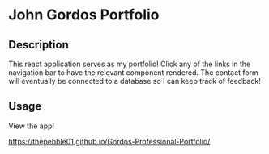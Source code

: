 # John Gordos Portfolio

## Description

This react application serves as my portfolio! Click any of the links in the navigation bar to have the relevant component rendered. The contact form will eventually be connected to a database so I can keep track of feedback!

## Usage

View the app!

https://thepebble01.github.io/Gordos-Professional-Portfolio/
